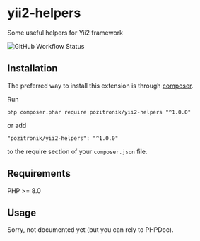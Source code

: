yii2-helpers
============
Some useful helpers for Yii2 framework

![GitHub Workflow Status](https://img.shields.io/github/workflow/status/pozitronik/yii2-helpers/CI%20with%20PostgreSQL)

Installation
------------

The preferred way to install this extension is through [composer](http://getcomposer.org/download/).

Run

```
php composer.phar require pozitronik/yii2-helpers "^1.0.0"
```

or add

```
"pozitronik/yii2-helpers": "^1.0.0"
```

to the require section of your `composer.json` file.

Requirements
------------

PHP >= 8.0

Usage
-----

Sorry, not documented yet (but you can rely to PHPDoc).
